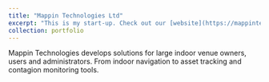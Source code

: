 ```yaml
---
title: "Mappin Technologies Ltd"
excerpt: "This is my start-up. Check out our [website](https://mappintechnologies.com)"
collection: portfolio
---
```


Mappin Technologies develops solutions for large indoor venue owners, users and administrators. From indoor navigation to asset tracking and contagion monitoring tools. 
